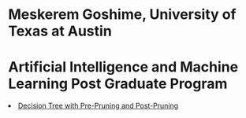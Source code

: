# Meskerem Goshime, University of Texas at Austin
# Artificial Intelligence and Machine Learning Post Graduate Program


<li><a href="https://github.com/meskeremg/UT-Austin-AIML-Post-Graduate-Program/blob/main/AIML_Decision_Tree_Pre_Pruning_and_Post_Pruning_Meskerem_Goshime.ipynb">Decision Tree with Pre-Pruning and Post-Pruning</a></li>

